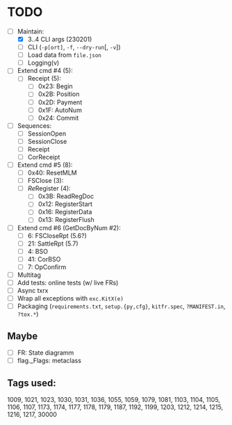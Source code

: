 # TODO

- [ ] Maintain:
  + [x] 3..4 CLI args (230201)
  + [ ] CLI (`-p[ort]`, `-f`, `--dry-run`[, `-v`])
  + [ ] Load data from `file.json`
  + [ ] Logging(v)
- [ ] Extend cmd #4 (5):
  + [ ] Receipt (5):
    - [ ] 0x23: Begin
    - [ ] 0x2B: Position
    - [ ] 0x2D: Payment
    - [ ] 0x1F: AutoNum
    - [ ] 0x24: Commit
- [ ] Sequences:
  - [ ] SessionOpen
  - [ ] SessionClose
  - [ ] Receipt
  - [ ] CorReceipt
- [ ] Extend cmd #5 (8):
  + [ ] 0x40: ResetMLM
  + [ ] FSClose (3):
  + [ ] *Re*Register (4):
    - [ ] 0x3B: ReadRegDoc
    - [ ] 0x12: RegisterStart
    - [ ] 0x16: RegisterData
    - [ ] 0x13: RegisterFlush
- [ ] Extend cmd #6 (GetDocByNum #2):
  - [ ]  6: FSCloseRpt (5.6?)
  - [ ] 21: SattleRpt (5.7)
  - [ ]  4: BSO
  - [ ] 41: CorBSO
  - [ ]  7: OpConfirm
- [ ] Multitag
- [ ] Add tests: online tests (w/ live FRs)
- [ ] Async txrx
- [ ] Wrap all exceptions with `exc.KitX(e)`
- [ ] Packaging (`requirements.txt`, `setup.{py,cfg}`, `kitfr.spec`, `?MANIFEST.in`, `?tox.*`)

## Maybe
- [ ] FR: State diagramm
- [ ] flag._Flags: metaclass

## Tags used:
1009, 1021, 1023, 1030, 1031, 1036, 1055, 1059, 1079, 1081,
1103, 1104, 1105, 1106, 1107, 1173, 1174, 1177, 1178, 1179,
1187, 1192, 1199, 1203, 1212, 1214, 1215, 1216, 1217, 30000
